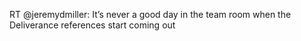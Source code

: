 <!--
id: 213992106
link: http://kevinisom.info/post/213992106/rt-jeremydmiller-its-never-a-good-day-in-the
slug: rt-jeremydmiller-its-never-a-good-day-in-the
date: Fri Oct 16 2009 08:53:11 GMT+1300 (NZDT)
raw: {"blog_name":"kevinisom","id":213992106,"post_url":"http://kevinisom.info/post/213992106/rt-jeremydmiller-its-never-a-good-day-in-the","slug":"rt-jeremydmiller-its-never-a-good-day-in-the","type":"text","date":"2009-10-15 19:53:11 GMT","timestamp":1255636391,"state":"published","format":"html","reblog_key":"RwMuUFN1","tags":[],"short_url":"http://tmblr.co/Zw68YyCmKAg","highlighted":[],"feed_item":"http://twitter.com/kev_nz/statuses/4896883105","from_feed_id":"650289","note_count":0,"title":null,"body":"<p>RT @jeremydmiller: It&#8217;s never a good day in the team room when the Deliverance references start coming out</p>"}
publish: 2009-10-016
tags: 
title: null
-->


RT @jeremydmiller: It’s never a good day in the team room when the
Deliverance references start coming out


